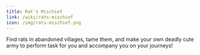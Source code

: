 ```yaml
---
title: Rat's Mischief
link: /wiki/rats-mischief
icon: /img/rats-mischief.png
---
```


Find rats in abandoned villages, tame them, and make your own deadly cute army to perform task for you and accompany you on your journeys!
